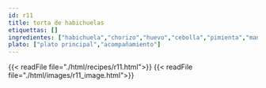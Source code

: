 ```yaml
---
id: r11
title: torta de habichuelas
etiquettas: []
ingredientes: ["habichuela","chorizo","huevo","cebolla","pimienta","manteca"]
plato: ["plato principal","acompañamiento"]
---
```


{{< readFile file="./html/recipes/r11.html">}}
{{< readFile file="./html/images/r11_image.html">}}